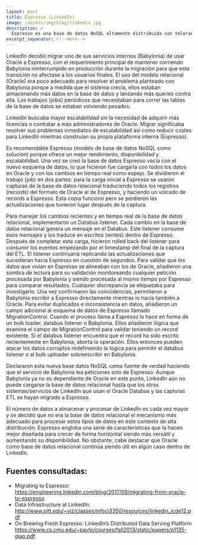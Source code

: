 ```yaml
---
layout: post
title: Espresso (LinkedIn)
image: /assets/img/blog/linkedin.jpg
description: >
  Espresso es una base de datos NoSQL altamente distribuida con tolerancia ante fallos para diferentes servicios de LinkedIn. Usa cerca de 100 clusters, almacenando unos 420 terabytes de datos de la fuente de verdad (Source of Truth en inglés) y manejando más de dos millones de queries por segundo en los picos de carga.
excerpt_separator: <!--more-->
---
```


LinkedIn decidió migrar uno de sus servicios internos (Babylonia) de usar Oracle a Espresso, con el requerimiento principal de mantener corriendo Babylonia ininterrumpido en producción durante la migración para que esta transición no afectase a los usuarios finales. El uso del modelo relacional (Oracle) era poco adecuado para resolver el problema planteado con Babylonia porque a medida que el sistema crecía, ellos estaban almacenando más datos en la base de datos y lanzando más queries contra ella. Los trabajos (jobs) periódicos que necesitaban para correr las tablas de la base de datos se estaban volviendo pesados.

<!--more-->

LinkedIn buscaba mayor escalabilidad sin la necesidad de adquirir más licencias o contratar a más administradores de Oracle. Migrar significaba resolver sus problemas inmediatos de escalabilidad así como reducir costes para LinkedIn mientras construían su propia plataforma interna (Espresso).

Es recomendable Espresso (modelo de base de datos NoSQL como solución) porque ofrece un mejor rendimiento, disponibilidad y escalabilidad. Una vez se creó la base de datos Espresso vacía con el nuevo esquema de datos, lo que hicieron fue cargarla con todos los datos en Oracle y con los cambios en tiempo real como espejo. Se dividieron el trabajo (job) en dos partes: para la carga inicial a Espresso se usaron capturas de la base de datos relacional traduciendo todos los registros (records) del formato de Oracle al de Espresso, y haciendo un volcado de records a Espresso. Esta copia funcionó pero se perdieron las actualizaciones que tuvieron lugar después de la captura. 

Para manejar los cambios recientes y en tiempo real de la base de datos relacional, implementaron un Databus listener. Cada cambio en la base de datos relacional genera un mensaje en el Databus. Este listener consume esos mensajes y los traduce en escritos (writes) dentro de Espresso. Después de completar esta carga, hicieron rolled back del listener para consumir los eventos empezando por el timestamp del final de la captura del ETL. El listener continuaría replicando las actualizaciones que sucedieran hacia Espresso en cuestión de segundos. Para validar que los datos que vivían en Espresso se alineaban con los de Oracle, añadieron una sombra de lectura para su validación monitoreando cualquier petición procesada por Babylonia y siendo procesada al mismo tiempo por Espresso para comparar resultados. Cualquier discrepancia se etiquetaba para investigarlo. Una vez confirmaron las coincidencias, permitieron a Babylonia escribir a Espresso directamente mientras lo hacía también a Oracle. Para evitar duplicados e inconsistencia en datos, añadieron un campo adicional al esquema de datos de Espresso llamado MigrationControl. Cuando el proceso llama a Espresso lo hace en forma de un bulk loader, databus listener o Babylonia. Ellos añadieron lógica que examina el campo de MigrationControl para validar teniendo un record existente. Si el databus listener encuentra que el record ha sido escrito recientemente en Babylonia, aborta la operación. Ellos entonces pueden atacar los datos corruptos redefiniendo la lógica para permitir el databus listener o al bulk uploader sobreescribir en Babylonia.

Declararon esta nueva base datos NoSQL como fuente de verdad haciendo que el servicio de Babylonia lea peticiones solo de Espresso. Aunque Babylonia ya no es dependiente de Oracle en este punto, LinkedIn aún no puede cargarse la base de datos relacional hasta que los otros sistemas/servicios de LinkedIn que usan el Oracle Databus y las capturas ETL se hayan migrado a Espresso.

El número de datos a almacenar y procesar de LinkedIn es cada vez mayor y se decidió que no era la base de datos relacional el mecanismo más adecuado para procesar estos tipos de datos en este contexto de alta distribución. Espresso engloba una serie de características que la hacen mejor diseñada para crecer de forma horizontal siendo más versátil y aumentando su disponibilidad. No obstante, cabe destacar que Oracle como base de datos relacional continúa siendo útil en algún caso dentro de LinkedIn.

## Fuentes consultadas:

* Migrating to Espresso: https://engineering.linkedin.com/blog/2017/08/migrating-from-oracle-to-espresso
* Data Infrastructure at LinkedIn: http://www.pitt.edu/~viz/classes/infsci3350/resources/linkedin_icde12.pdf
* On Brewing Fresh Espresso: LinkedIn’s Distributed Data Serving Platform https://www.cs.cmu.edu/~pavlo/courses/fall2013/static/papers/p1135-qiao.pdf

[docs]: ../../docs/README.md
